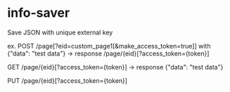 # info-saver
Save JSON with unique external key

ex. 
POST /page[?eid=custom_page1[&make_access_token=true]] with {"data": "test data"} -> response /page/{eid}[?access_token={token}]

GET  /page/{eid}[?access_token={token}] -> response {"data": "test data"}

PUT  /page/{eid}[?access_token={token}] 
